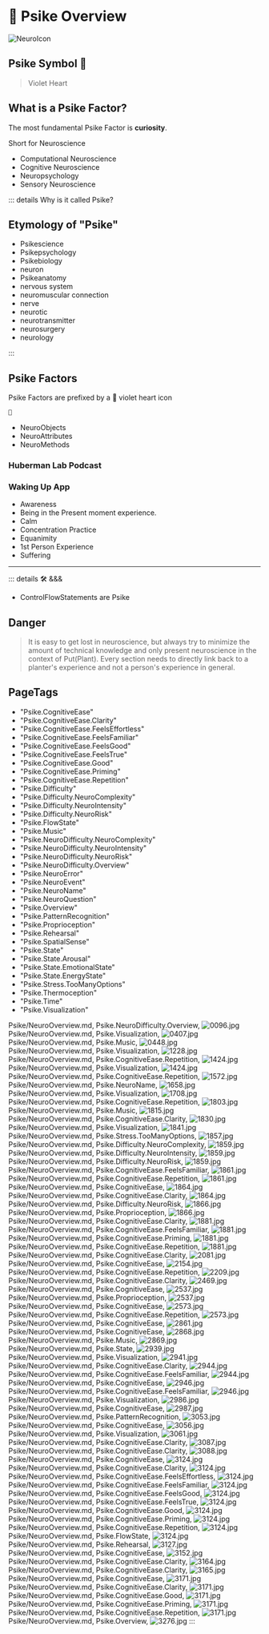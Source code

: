 
# 💜 <psike>Psike Overview </psike>

![NeuroIcon](/Psike/Neuro_Icon.png)

## <psike>Psike Symbol</psike> 💜

> Violet Heart

## What is a Psike Factor?

The most fundamental Psike Factor is **curiosity**.

Short for Neuroscience

- Computational Neuroscience
- Cognitive Neuroscience
- Neuropsychology
- Sensory Neuroscience

::: details Why is it called <psike>Psike</psike>?

## Etymology of "<psike>Psike</psike>"

- <psike>Psike</psike>science
- <psike>Psike</psike>psychology
- <psike>Psike</psike>biology
- <psike>neuro</psike>n
- <psike>Psike</psike>anatomy
- <psike>nervo</psike>us system
- <psike>neuro</psike>muscular connection
- <psike>nerve</psike>
- <psike>neuro</psike>tic
- <psike>neuro</psike>transmitter
- <psike>neuro</psike>surgery
- <psike>neuro</psike>logy

:::

## Psike Factors

Psike Factors are prefixed by a 💜 violet heart icon

```py
💜
```

- NeuroObjects
- NeuroAttributes
- NeuroMethods

### Huberman Lab Podcast

### Waking Up App

- Awareness
- Being in the Present moment experience.
- Calm
- Concentration Practice
- Equanimity
- 1st Person Experience
- Suffering

---

<!-- =================================================== -->
<!-- =================================================== -->
<!-- =================================================== -->
<!-- =================================================== -->
<!-- =================================================== -->
::: details 🛠 <dev>&&&</dev>



- ControlFlowStatements are Psike



## Danger
>
> It is easy to get lost in neuroscience, but always try to minimize the amount of technical knowledge and only present neuroscience in the context of Put(Plant). Every section needs to directly link back to a planter's experience and not a person's experience in general.

<h2>PageTags</h2>

- "Psike.CognitiveEase"
- "Psike.CognitiveEase.Clarity"
- "Psike.CognitiveEase.FeelsEffortless"
- "Psike.CognitiveEase.FeelsFamiliar"
- "Psike.CognitiveEase.FeelsGood"
- "Psike.CognitiveEase.FeelsTrue"
- "Psike.CognitiveEase.Good"
- "Psike.CognitiveEase.Priming"
- "Psike.CognitiveEase.Repetition"
- "Psike.Difficulty"
- "Psike.Difficulty.NeuroComplexity"
- "Psike.Difficulty.NeuroIntensity"
- "Psike.Difficulty.NeuroRisk"
- "Psike.FlowState"
- "Psike.Music"
- "Psike.NeuroDifficulty.NeuroComplexity"
- "Psike.NeuroDifficulty.NeuroIntensity"
- "Psike.NeuroDifficulty.NeuroRisk"
- "Psike.NeuroDifficulty.Overview"
- "Psike.NeuroError"
- "Psike.NeuroEvent"
- "Psike.NeuroName"
- "Psike.NeuroQuestion"
- "Psike.Overview"
- "Psike.PatternRecognition"
- "Psike.Proprioception"
- "Psike.Rehearsal"
- "Psike.SpatialSense"
- "Psike.State"
- "Psike.State.Arousal"
- "Psike.State.EmotionalState"
- "Psike.State.EnergyState"
- "Psike.Stress.TooManyOptions"
- "Psike.Thermoception"
- "Psike.Time"
- "Psike.Visualization"

Psike/NeuroOverview.md, <dev>Psike.NeuroDifficulty.Overview</dev>, ![0096.jpg](/PaperPhoto/0096.jpg)
Psike/NeuroOverview.md, <dev>Psike.Visualization</dev>, ![0407.jpg](/PaperPhoto/0407.jpg)
Psike/NeuroOverview.md, <dev>Psike.Music</dev>, ![0448.jpg](/PaperPhoto/0448.jpg)
Psike/NeuroOverview.md, <dev>Psike.Visualization</dev>, ![1228.jpg](/PaperPhoto/1228.jpg)
Psike/NeuroOverview.md, <dev>Psike.CognitiveEase.Repetition</dev>, ![1424.jpg](/PaperPhoto/1424.jpg)
Psike/NeuroOverview.md, <dev>Psike.Visualization</dev>, ![1424.jpg](/PaperPhoto/1424.jpg)
Psike/NeuroOverview.md, <dev>Psike.CognitiveEase.Repetition</dev>, ![1572.jpg](/PaperPhoto/1572.jpg)
Psike/NeuroOverview.md, <dev>Psike.NeuroName</dev>, ![1658.jpg](/PaperPhoto/1658.jpg)
Psike/NeuroOverview.md, <dev>Psike.Visualization</dev>, ![1708.jpg](/PaperPhoto/1708.jpg)
Psike/NeuroOverview.md, <dev>Psike.CognitiveEase.Repetition</dev>, ![1803.jpg](/PaperPhoto/1803.jpg)
Psike/NeuroOverview.md, <dev>Psike.Music</dev>, ![1815.jpg](/PaperPhoto/1815.jpg)
Psike/NeuroOverview.md, <dev>Psike.CognitiveEase.Clarity</dev>, ![1830.jpg](/PaperPhoto/1830.jpg)
Psike/NeuroOverview.md, <dev>Psike.Visualization</dev>, ![1841.jpg](/PaperPhoto/1841.jpg)
Psike/NeuroOverview.md, <dev>Psike.Stress.TooManyOptions</dev>, ![1857.jpg](/PaperPhoto/1857.jpg)
Psike/NeuroOverview.md, <dev>Psike.Difficulty.NeuroComplexity</dev>, ![1859.jpg](/PaperPhoto/1859.jpg)
Psike/NeuroOverview.md, <dev>Psike.Difficulty.NeuroIntensity</dev>, ![1859.jpg](/PaperPhoto/1859.jpg)
Psike/NeuroOverview.md, <dev>Psike.Difficulty.NeuroRisk</dev>, ![1859.jpg](/PaperPhoto/1859.jpg)
Psike/NeuroOverview.md, <dev>Psike.CognitiveEase.FeelsFamiliar</dev>, ![1861.jpg](/PaperPhoto/1861.jpg)
Psike/NeuroOverview.md, <dev>Psike.CognitiveEase.Repetition</dev>, ![1861.jpg](/PaperPhoto/1861.jpg)
Psike/NeuroOverview.md, <dev>Psike.CognitiveEase</dev>, ![1864.jpg](/PaperPhoto/1864.jpg)
Psike/NeuroOverview.md, <dev>Psike.CognitiveEase.Clarity</dev>, ![1864.jpg](/PaperPhoto/1864.jpg)
Psike/NeuroOverview.md, <dev>Psike.Difficulty.NeuroRisk</dev>, ![1866.jpg](/PaperPhoto/1866.jpg)
Psike/NeuroOverview.md, <dev>Psike.Proprioception</dev>, ![1866.jpg](/PaperPhoto/1866.jpg)
Psike/NeuroOverview.md, <dev>Psike.CognitiveEase.Clarity</dev>, ![1881.jpg](/PaperPhoto/1881.jpg)
Psike/NeuroOverview.md, <dev>Psike.CognitiveEase.FeelsFamiliar</dev>, ![1881.jpg](/PaperPhoto/1881.jpg)
Psike/NeuroOverview.md, <dev>Psike.CognitiveEase.Priming</dev>, ![1881.jpg](/PaperPhoto/1881.jpg)
Psike/NeuroOverview.md, <dev>Psike.CognitiveEase.Repetition</dev>, ![1881.jpg](/PaperPhoto/1881.jpg)
Psike/NeuroOverview.md, <dev>Psike.CognitiveEase.Clarity</dev>, ![2081.jpg](/PaperPhoto/2081.jpg)
Psike/NeuroOverview.md, <dev>Psike.CognitiveEase</dev>, ![2154.jpg](/PaperPhoto/2154.jpg)
Psike/NeuroOverview.md, <dev>Psike.CognitiveEase.Repetition</dev>, ![2209.jpg](/PaperPhoto/2209.jpg)
Psike/NeuroOverview.md, <dev>Psike.CognitiveEase.Clarity</dev>, ![2469.jpg](/PaperPhoto/2469.jpg)
Psike/NeuroOverview.md, <dev>Psike.CognitiveEase</dev>, ![2537.jpg](/PaperPhoto/2537.jpg)
Psike/NeuroOverview.md, <dev>Psike.Proprioception</dev>, ![2537.jpg](/PaperPhoto/2537.jpg)
Psike/NeuroOverview.md, <dev>Psike.CognitiveEase</dev>, ![2573.jpg](/PaperPhoto/2573.jpg)
Psike/NeuroOverview.md, <dev>Psike.CognitiveEase.Repetition</dev>, ![2573.jpg](/PaperPhoto/2573.jpg)
Psike/NeuroOverview.md, <dev>Psike.CognitiveEase</dev>, ![2861.jpg](/PaperPhoto/2861.jpg)
Psike/NeuroOverview.md, <dev>Psike.CognitiveEase</dev>, ![2868.jpg](/PaperPhoto/2868.jpg)
Psike/NeuroOverview.md, <dev>Psike.Music</dev>, ![2869.jpg](/PaperPhoto/2869.jpg)
Psike/NeuroOverview.md, <dev>Psike.State</dev>, ![2939.jpg](/PaperPhoto/2939.jpg)
Psike/NeuroOverview.md, <dev>Psike.Visualization</dev>, ![2941.jpg](/PaperPhoto/2941.jpg)
Psike/NeuroOverview.md, <dev>Psike.CognitiveEase.Clarity</dev>, ![2944.jpg](/PaperPhoto/2944.jpg)
Psike/NeuroOverview.md, <dev>Psike.CognitiveEase.FeelsFamiliar</dev>, ![2944.jpg](/PaperPhoto/2944.jpg)
Psike/NeuroOverview.md, <dev>Psike.CognitiveEase</dev>, ![2946.jpg](/PaperPhoto/2946.jpg)
Psike/NeuroOverview.md, <dev>Psike.CognitiveEase.FeelsFamiliar</dev>, ![2946.jpg](/PaperPhoto/2946.jpg)
Psike/NeuroOverview.md, <dev>Psike.Visualization</dev>, ![2986.jpg](/PaperPhoto/2986.jpg)
Psike/NeuroOverview.md, <dev>Psike.CognitiveEase</dev>, ![2987.jpg](/PaperPhoto/2987.jpg)
Psike/NeuroOverview.md, <dev>Psike.PatternRecognition</dev>, ![3053.jpg](/PaperPhoto/3053.jpg)
Psike/NeuroOverview.md, <dev>Psike.CognitiveEase</dev>, ![3056.jpg](/PaperPhoto/3056.jpg)
Psike/NeuroOverview.md, <dev>Psike.Visualization</dev>, ![3061.jpg](/PaperPhoto/3061.jpg)
Psike/NeuroOverview.md, <dev>Psike.CognitiveEase.Clarity</dev>, ![3087.jpg](/PaperPhoto/3087.jpg)
Psike/NeuroOverview.md, <dev>Psike.CognitiveEase.Clarity</dev>, ![3088.jpg](/PaperPhoto/3088.jpg)
Psike/NeuroOverview.md, <dev>Psike.CognitiveEase</dev>, ![3124.jpg](/PaperPhoto/3124.jpg)
Psike/NeuroOverview.md, <dev>Psike.CognitiveEase.Clarity</dev>, ![3124.jpg](/PaperPhoto/3124.jpg)
Psike/NeuroOverview.md, <dev>Psike.CognitiveEase.FeelsEffortless</dev>, ![3124.jpg](/PaperPhoto/3124.jpg)
Psike/NeuroOverview.md, <dev>Psike.CognitiveEase.FeelsFamiliar</dev>, ![3124.jpg](/PaperPhoto/3124.jpg)
Psike/NeuroOverview.md, <dev>Psike.CognitiveEase.FeelsGood</dev>, ![3124.jpg](/PaperPhoto/3124.jpg)
Psike/NeuroOverview.md, <dev>Psike.CognitiveEase.FeelsTrue</dev>, ![3124.jpg](/PaperPhoto/3124.jpg)
Psike/NeuroOverview.md, <dev>Psike.CognitiveEase.Good</dev>, ![3124.jpg](/PaperPhoto/3124.jpg)
Psike/NeuroOverview.md, <dev>Psike.CognitiveEase.Priming</dev>, ![3124.jpg](/PaperPhoto/3124.jpg)
Psike/NeuroOverview.md, <dev>Psike.CognitiveEase.Repetition</dev>, ![3124.jpg](/PaperPhoto/3124.jpg)
Psike/NeuroOverview.md, <dev>Psike.FlowState</dev>, ![3124.jpg](/PaperPhoto/3124.jpg)
Psike/NeuroOverview.md, <dev>Psike.Rehearsal</dev>, ![3127.jpg](/PaperPhoto/3127.jpg)
Psike/NeuroOverview.md, <dev>Psike.CognitiveEase</dev>, ![3152.jpg](/PaperPhoto/3152.jpg)
Psike/NeuroOverview.md, <dev>Psike.CognitiveEase.Clarity</dev>, ![3164.jpg](/PaperPhoto/3164.jpg)
Psike/NeuroOverview.md, <dev>Psike.CognitiveEase.Clarity</dev>, ![3165.jpg](/PaperPhoto/3165.jpg)
Psike/NeuroOverview.md, <dev>Psike.CognitiveEase</dev>, ![3171.jpg](/PaperPhoto/3171.jpg)
Psike/NeuroOverview.md, <dev>Psike.CognitiveEase.Clarity</dev>, ![3171.jpg](/PaperPhoto/3171.jpg)
Psike/NeuroOverview.md, <dev>Psike.CognitiveEase.Good</dev>, ![3171.jpg](/PaperPhoto/3171.jpg)
Psike/NeuroOverview.md, <dev>Psike.CognitiveEase.Priming</dev>, ![3171.jpg](/PaperPhoto/3171.jpg)
Psike/NeuroOverview.md, <dev>Psike.CognitiveEase.Repetition</dev>, ![3171.jpg](/PaperPhoto/3171.jpg)
Psike/NeuroOverview.md, <dev>Psike.Overview</dev>, ![3276.jpg](/PaperPhoto/3276.jpg)
:::
